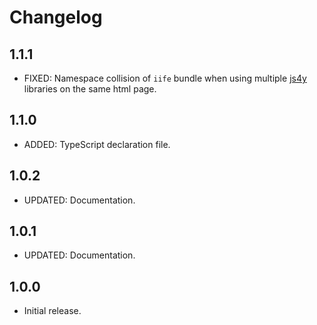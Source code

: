 # Changelog

## 1.1.1

- FIXED: Namespace collision of  `iife` bundle when using multiple [js4y](https://github.com/bukacekd) libraries on the same html page.

## 1.1.0

- ADDED: TypeScript declaration file.

## 1.0.2

- UPDATED: Documentation.

## 1.0.1

- UPDATED: Documentation.

## 1.0.0

- Initial release.
